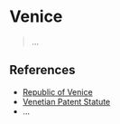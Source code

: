 # Venice

> …
> 

## References

- [Republic of Venice](https://en.wikipedia.org/wiki/Republic_of_Venice)
- [Venetian Patent Statute](https://en.wikipedia.org/wiki/Venetian_Patent_Statute)
- …